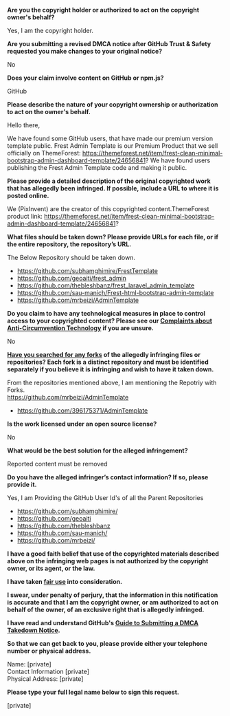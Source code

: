 **Are you the copyright holder or authorized to act on the copyright owner's behalf?**

Yes, I am the copyright holder.

**Are you submitting a revised DMCA notice after GitHub Trust & Safety requested you make changes to your original notice?**

No

**Does your claim involve content on GitHub or npm.js?**

GitHub

**Please describe the nature of your copyright ownership or authorization to act on the owner's behalf.**

Hello there,

We have found some GitHub users, that have made our premium version template public. Frest Admin Template is our Premium Product that we sell officially on ThemeForest: https://themeforest.net/item/frest-clean-minimal-bootstrap-admin-dashboard-template/24656841? We have found users publishing the Frest Admin Template code and making it public.

**Please provide a detailed description of the original copyrighted work that has allegedly been infringed. If possible, include a URL to where it is posted online.**

We (PixInvent) are the creator of this copyrighted content.ThemeForest product link: https://themeforest.net/item/frest-clean-minimal-bootstrap-admin-dashboard-template/24656841?

**What files should be taken down? Please provide URLs for each file, or if the entire repository, the repository’s URL.**

The Below Repository should be taken down.  
- https://github.com/subhamghimire/FrestTemplate  
- https://github.com/geoaiti/frest_admin  
- https://github.com/thebleshbanz/frest_laravel_admin_template  
- https://github.com/sau-manich/Frest-html-bootstrap-admin-template  
- https://github.com/mrbeizi/AdminTemplate

**Do you claim to have any technological measures in place to control access to your copyrighted content? Please see our <a href="https://docs.github.com/articles/guide-to-submitting-a-dmca-takedown-notice#complaints-about-anti-circumvention-technology">Complaints about Anti-Circumvention Technology</a> if you are unsure.**

No

**<a href="https://docs.github.com/articles/dmca-takedown-policy#b-what-about-forks-or-whats-a-fork">Have you searched for any forks</a> of the allegedly infringing files or repositories? Each fork is a distinct repository and must be identified separately if you believe it is infringing and wish to have it taken down.**

From the repositories mentioned above, I am mentioning the Repotriy with Forks.  
https://github.com/mrbeizi/AdminTemplate  
- https://github.com/396175371/AdminTemplate

**Is the work licensed under an open source license?**

No

**What would be the best solution for the alleged infringement?**

Reported content must be removed

**Do you have the alleged infringer’s contact information? If so, please provide it.**

Yes, I am Providing the GitHub User Id's of all the Parent Repositories  
- https://github.com/subhamghimire/  
- https://github.com/geoaiti  
- https://github.com/thebleshbanz  
- https://github.com/sau-manich/  
- https://github.com/mrbeizi/

**I have a good faith belief that use of the copyrighted materials described above on the infringing web pages is not authorized by the copyright owner, or its agent, or the law.**

**I have taken <a href="https://www.lumendatabase.org/topics/22">fair use</a> into consideration.**

**I swear, under penalty of perjury, that the information in this notification is accurate and that I am the copyright owner, or am authorized to act on behalf of the owner, of an exclusive right that is allegedly infringed.**

**I have read and understand GitHub's <a href="https://docs.github.com/articles/guide-to-submitting-a-dmca-takedown-notice/">Guide to Submitting a DMCA Takedown Notice</a>.**

**So that we can get back to you, please provide either your telephone number or physical address.**

Name: [private]  
Contact Information [private]  
Physical Address: [private]  

**Please type your full legal name below to sign this request.**

[private]  

